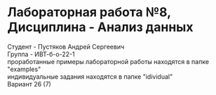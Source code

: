 # Лабораторная работа №8, Дисциплина - Анализ данных
Студент - Пустяков Андрей Сергеевич
<br>
Группа - ИВТ-б-о-22-1
<br>
проработанные примеры лабораторной работы находятся в папке "examples"
<br>
индивидуальные задания находятся в папке "idividual"
<br>
Вариант 26 (7)
